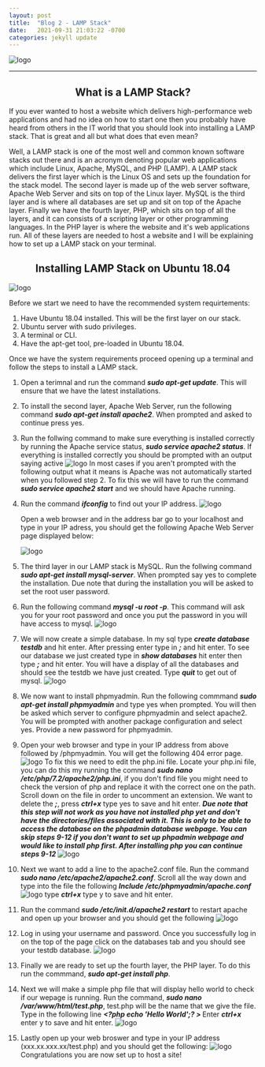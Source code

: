 ```yaml
---
layout: post
title:  "Blog 2 - LAMP Stack"
date:   2021-09-31 21:03:22 -0700
categories: jekyll update
---
```

![logo](https://geekboots.sfo2.cdn.digitaloceanspaces.com/post/lamp-stack-1567223529136.jpg)

---
## <center>What is a LAMP Stack?</center>

If you ever wanted to host a website which delivers high-performance web applications and had no idea on how to start one then you probably have heard from others in the IT world that you should look into installing a LAMP stack. That is great and all but what does that even mean? 

Well, a LAMP stack is one of the most well and common known software stacks out there and is an acronym denoting popular web applications which include Linux, Apache, MySQL, and PHP (LAMP). A LAMP stack delivers the first layer which is the Linux OS and sets up the foundation for the stack model. The second layer is made up of the web server software, Apache Web Server and sits on top of the Linux layer. MySQL is the third layer and is where all databases are set up and sit on top of the Apache layer. Finally we have the fourth layer, PHP, which sits on top of all the layers, and it can consists of a scripting layer or other programming languages. In the PHP layer is where the website and it's web applications run. All of these layers are needed to host a website and I will be explaining how to set up a LAMP stack on your terminal.

## <center>Installing LAMP Stack on Ubuntu 18.04</center>

![logo](https://phoenixnap.com/kb/wp-content/uploads/2021/04/lamp-stack-ubuntu.png)

Before we start we need to have the recommended system requirtements:

1. Have Ubuntu 18.04 installed. This will be the first layer on our stack. 
2. Ubuntu server with sudo privileges. 
3. A terminal or CLI.
4. Have the apt-get tool, pre-loaded in Ubuntu 18.04.

Once we have the system requirements proceed opening up a terminal and follow the steps to install a LAMP stack.

1. Open a terimnal and run the command <b>*sudo apt-get update*</b>. This will ensure that we have the latest installations. 
2. To install the second layer, Apache Web Server, run the following command <b>*sudo apt-get install apache2*</b>. When prompted and asked to continue press yes.
3. Run the follwing command to make sure everything is installed correctly by running the Apache service status, <b>*sudo service apache2 status*</b>. If everything is installed correctly you should be prompted with an output saying active
   ![logo](https://i.imgur.com/S2lsqeb.png)
In most cases if you aren't prompted with the following output what it means is Apache was not automatically started when you followed step 2. To fix this we will have to run the command <b>*sudo service apache2 start*</b> and we should have Apache running.
4. Run the command <b>*ifconfig*</b> to find out your IP address. 
   ![logo](https://i.imgur.com/dFlwT2t.png)
   
   Open a web browser and in the address bar go to your localhost and type in your IP adress, you should get the following Apache Web Server page displayed below:

   ![logo](https://phoenixnap.com/kb/wp-content/uploads/2021/04/apache2-ubunutu-default-page.png)

5. The third layer in our LAMP stack is MySQL. Run the follwing command <b>*sudo apt-get install mysql-server*</b>. When prompted say yes to complete the installation. Due note that during the installation you will be asked to set the root user password.
6. Run the following command <b>*mysql -u root -p*</b>. This command will ask you for your root password and once you put the password in you will have access to mysql.
   ![logo](https://i.imgur.com/bimFYqN.png)
7. We will now create a simple database. In my sql type <b>*create database testdb*</b> and hit enter. After pressing enter type in <b>*;*</b> and hit enter. To see our database we just created type in <b>*show databases*</b> hit enter then type <b>*;*</b> and hit enter. You will have a display of all the databases and should see the testdb we have just created. Type <b>*quit*</b> to get out of mysql.
![logo](https://i.imgur.com/36o3iuV.png)
8. We now want to install phpmyadmin. Run the following commmand <b>*sudo apt-get install phpmyadmin*</b> and type yes when prompted. You will then be asked which server to configure phpmyadmin and select apache2. You will be prompted with another package configuration and select yes. Provide a new password for phpmyadmin.
9. Open your web browser and type in your IP address from above followed by /phpmyadmin. You will get the following 404 error page. 
![logo](https://i.imgur.com/rWJoCx9.png)
To fix this we need to edit the php.ini file. Locate your php.ini file, you can do this my running the command <b>*sudo nano /etc/php/7.2/apache2/php.ini*</b>, if you don't find file you might need to check the version of php and replace it with the correct one on the path. Scroll down on the file in order to uncomment an extension. We want to delete the <b>*;*</b>, press <b>*ctrl+x*</b> type yes to save and hit enter. <b>*Due note that this step will not work as you have not installed php yet and don't have the directories/files associated with it. This is only to be able to access the database on the phpadmin database webpage. You can skip steps 9-12 if you don't want to set up phpadmin webpage and would like to install php first. After installing php you can continue steps 9-12* </b>
![logo](https://i.imgur.com/VXZBmPh.png)
10. Next we want to add a line to the apache2.conf file. Run the command  <b>*sudo nano /etc/apache2/apache2.conf*</b>. Scroll all the way down and type into the file the following <b>*Include /etc/phpmyadmin/apache.conf*</b>
   ![logo](https://i.imgur.com/fvSSQDV.png)
    type <b>*ctrl+x*</b> type y to save and hit enter.
11. Run the command <b>*sudo /etc/init.d/apache2 restart*</b> to restart apache and open up your browser and you should get the following
    ![logo](https://i.imgur.com/xBzjlRa.png)
12. Log in using your username and password. Once you successfully log in on the top of the page click on the databases tab and you should see your testdb database.
    ![logo](https://i.imgur.com/x96WrHW.png)
13. Finally we are ready to set up the fourth layer, the PHP layer. To do this run the commmand, <b>*sudo apt-get install php*</b>. 
14. Next we will make a simple php file that will display hello world to check if our wepage is running. Run the command, <b>*sudo nano /var/www/html/test.php*</b>, test.php will be the name that we give the file. Type in the following line <b>*<?php echo 'Hello World';? >* </b> Enter <b>*ctrl+x*</b> enter y to save and hit enter.
    ![logo](https://i.imgur.com/hqR0Qo1.png)
15. Lastly open up your web broswer and type in your IP address (xxx.xx.xxx.xx/test.php) and you should get the following:
    ![logo](https://i.imgur.com/7NkHRzp.png)
Congratulations you are now set up to host a site!